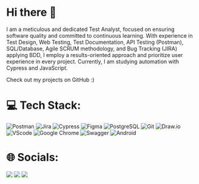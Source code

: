 # Hi there 👋

I am a meticulous and dedicated Test Analyst, focused on ensuring software quality and committed to continuous learning. With experience in Test Design, Web Testing, Test Documentation, API Testing (Postman), SQL/Database, Agile SCRUM methodology, and Bug Tracking (JIRA) applying BDD, I employ a results-oriented approach and prioritize user experience in every project. Currently, I am studying automation with Cypress and JavaScript.

Check out my projects on GitHub :)


# 💻 Tech Stack:
![Postman](https://img.shields.io/badge/Postman-FF6C37?style=plastic&logo=postman&logoColor=white) ![Jira](https://img.shields.io/badge/jira-%230A0FFF.svg?style=plastic&logo=jira&logoColor=white) ![Cypress](https://img.shields.io/badge/Cypress-Green?style=plastic&logo=Cypress&logoColor=180021&logoSize=auto&color=e7ffde&cacheSeconds=3600) ![Figma](https://img.shields.io/badge/Figma-black?style=plastic&logo=Figma&logoColor=ff4fcf&logoSize=auto&labelColor=281a19&color=281a19&cacheSeconds=3600) ![PostgreSQL](https://img.shields.io/badge/PostgreSQL-white?style=plastic&logo=PostgreSQL&logoColor=111111&logoSize=auto&labelColor=a9a9a9&color=a9a9a9&cacheSeconds=3600
) ![Git](https://img.shields.io/badge/Git-Red?style=plastic&logo=Git&logoColor=111111&logoSize=auto&labelColor=ffa076&color=ffa076&cacheSeconds=3600) ![Draw.io](https://img.shields.io/badge/Draw.io-yellow?style=plastic&logo=Visio&logoColor=111111&logoSize=auto&labelColor=ffff00&cacheSeconds=3600
) ![VScode](https://img.shields.io/badge/VScode-grey?style=plastic&logo=VisualStudioCode&logoColor=00ced1&logoSize=auto&labelColor=afbfac&cacheSeconds=3600) ![Google Chrome](https://img.shields.io/badge/CoogleChrome-white?style=plastic&logo=Google%20Chrome&logoColor=7de148&logoSize=auto&labelColor=262414&cacheSeconds=3600
) ![Swagger](https://img.shields.io/badge/Swagger%20-%20black?style=plastic&logo=Swagger&logoColor=111111&logoSize=auto&color=ffffff&cacheSeconds=3600
) ![Android](https://img.shields.io/badge/Android%20-%20Green?style=plastic&logo=Android&logoColor=23ff00&logoSize=auto&color=111111&cacheSeconds=3600
)


  # 🌐 Socials:
 
<div> 
 <a href="https://discord.gg/N5UFTuvk" target="_blank"><img src="https://img.shields.io/badge/Discord-7289DA?style=for-the-badge&logo=discord&logoColor=white" target="_blank"></a> 
  <a href = "mailto:themk@outlook.com"><img src="https://img.shields.io/badge/Outlook-blue?style=for-the-badge&logo=Outlook&logoColor=Blue&logoSize=auto&labelColor=abcdef&color=084d6e&cacheSeconds=3600" target="_blank"></a>
  <a href="https://www.linkedin.com/in/carlosrobertoaj/" target="_blank"><img src="https://img.shields.io/badge/-LinkedIn-%230077B5?style=for-the-badge&logo=linkedin&logoColor=white" target="_blank"></a> 
  
</div>

#


